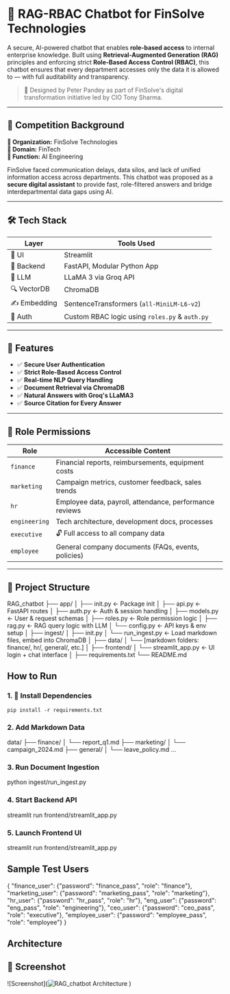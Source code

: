 # 🔐 RAG-RBAC Chatbot for FinSolve Technologies

A secure, AI-powered chatbot that enables **role-based access** to internal enterprise knowledge. Built using **Retrieval-Augmented Generation (RAG)** principles and enforcing strict **Role-Based Access Control (RBAC)**, this chatbot ensures that every department accesses only the data it is allowed to — with full auditability and transparency.

> 🧠 Designed by Peter Pandey as part of FinSolve's digital transformation initiative led by CIO Tony Sharma.

---

## 💼 Competition Background

**🏢 Organization:** FinSolve Technologies  
**📍 Domain:** FinTech  
**🎯 Function:** AI Engineering  

FinSolve faced communication delays, data silos, and lack of unified information access across departments. This chatbot was proposed as a **secure digital assistant** to provide fast, role-filtered answers and bridge interdepartmental data gaps using AI.

---

## 🛠️ Tech Stack

| Layer       | Tools Used                              |
|-------------|------------------------------------------|
| 💬 UI       | Streamlit                                |
| 🔧 Backend  | FastAPI, Modular Python App              |
| 🧠 LLM      | LLaMA 3 via Groq API                     |
| 🔍 VectorDB | ChromaDB                                 |
| ✍️ Embedding| SentenceTransformers (`all-MiniLM-L6-v2`)|
| 🔐 Auth     | Custom RBAC logic using `roles.py` & `auth.py`|

---

## 🧠 Features

- ✅ **Secure User Authentication**
- ✅ **Strict Role-Based Access Control**
- ✅ **Real-time NLP Query Handling**
- ✅ **Document Retrieval via ChromaDB**
- ✅ **Natural Answers with Groq's LLaMA3**
- ✅ **Source Citation for Every Answer**

---

## 🔐 Role Permissions

| Role          | Accessible Content                                                       |
|---------------|--------------------------------------------------------------------------|
| `finance`     | Financial reports, reimbursements, equipment costs                       |
| `marketing`   | Campaign metrics, customer feedback, sales trends                        |
| `hr`          | Employee data, payroll, attendance, performance reviews                  |
| `engineering` | Tech architecture, development docs, processes                           |
| `executive`   | 🔓 Full access to all company data                                       | 
| `employee`    | General company documents (FAQs, events, policies)                       |

---

## 🧱 Project Structure

RAG_chatbot
├── app/
│ ├── init.py ← Package init
│ ├── api.py ← FastAPI routes
│ ├── auth.py ← Auth & session handling
│ ├── models.py ← User & request schemas
│ ├── roles.py ← Role permission logic
│ ├── rag.py ← RAG query logic with LLM
│ └── config.py ← API keys & env setup
│
├── ingest/
│ ├── init.py
│ └── run_ingest.py ← Load markdown files, embed into ChromaDB
│
├── data/
│ └── [markdown folders: finance/, hr/, general/, etc.]
│
├── frontend/
│ └── streamlit_app.py ← UI login + chat interface
│
├── requirements.txt
└── README.md


## How to Run

### 1. 🔧 Install Dependencies

```pip install -r requirements.txt```

### 2.  Add Markdown Data

data/
├── finance/
│   └── report_q1.md
├── marketing/
│   └── campaign_2024.md
├── general/
│   └── leave_policy.md
...

### 3. Run Document Ingestion

python ingest/run_ingest.py

### 4. Start Backend API

streamlit run frontend/streamlit_app.py

### 5. Launch Frontend UI

streamlit run frontend/streamlit_app.py

## Sample Test Users

{
  "finance_user":  {"password": "finance_pass", "role": "finance"},
  "marketing_user": {"password": "marketing_pass", "role": "marketing"},
  "hr_user":        {"password": "hr_pass", "role": "hr"},
  "eng_user":       {"password": "eng_pass", "role": "engineering"},
  "ceo_user":      {"password": "ceo_pass", "role": "executive"},
  "employee_user":  {"password": "employee_pass", "role": "employee"}
}

## Architecture

## 📸 Screenshot

![Screenshot](![RAG_chatbot Architecture](https://github.com/user-attachments/assets/35685c9e-4af9-4292-9938-c40257281983)
)


